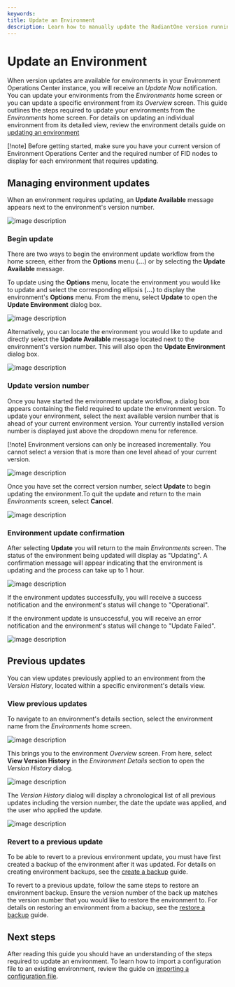 ```yaml
---
keywords:
title: Update an Environment
description: Learn how to manually update the RadiantOne version running in an environment.
---
```

# Update an Environment

When version updates are available for environments in your Environment Operations Center instance, you will receive an *Update Now* notification. You can update your environments from the *Environments* home screen or you can update a specific environment from its *Overview* screen. This guide outlines the steps required to update your environments from the *Environments* home screen. For details on updating an individual environment from its detailed view, review the environment details guide on [updating an environment](../environment-details/update-environment.md)

[!note] Before getting started, make sure you have your current version of Environment Operations Center and the required number of FID nodes to display for each environment that requires updating.

## Managing environment updates

When an environment requires updating, an **Update Available** message appears next to the environment's version number.

![image description](images/update-alert.png)

### Begin update

There are two ways to begin the environment update workflow from the home screen, either from the **Options** menu (**...**) or by selecting the **Update Available** message.

To update using the **Options** menu, locate the environment you would like to update and select the corresponding ellipsis (**...**) to display the environment's **Options** menu. From the menu, select **Update** to open the **Update Environment** dialog box.

![image description](images/options-update.png)

Alternatively, you can locate the environment you would like to update and directly select the **Update Available** message located next to the environment's version number. This will also open the **Update Environment** dialog box.

![image description](images/select-update.png)

### Update version number

Once you have started the environment update workflow, a dialog box appears containing the field required to update the environment version. To update your environment, select the next available version number that is ahead of your current environment version. Your currently installed version number is displayed just above the dropdown menu for reference.

[!note] Environment versions can only be increased incrementally. You cannot select a version that is more than one level ahead of your current version. 

![image description](images/select-version.png)

Once you have set the correct version number, select **Update** to begin updating the environment.To quit the update and return to the main *Environments* screen, select **Cancel**.

![image description](images/update.png)

### Environment update confirmation

After selecting **Update** you will return to the main *Environments* screen. The status of the environment being updated will display as "Updating". A confirmation message will appear indicating that the environment is updating and the process can take up to 1 hour.

![image description](images/updating.png)

If the environment updates successfully, you will receive a success notification and the environment's status will change to "Operational".

If the environment update is unsuccessful, you will receive an error notification and the environment's status will change to "Update Failed".

![image description](images/update-success.png)

## Previous updates

You can view updates previously applied to an environment from the *Version History*, located within a specific environment's details view.

### View previous updates

To navigate to an environment's details section, select the environment name from the *Environments* home screen.

![image description](images/view-env-details.png)

This brings you to the environment *Overview* screen. From here, select **View Version History** in the *Environment Details* section to open the *Version History* dialog.

![image description](images/view-version-history.png)

The *Version History* dialog will display a chronological list of all previous updates including the version number, the date the update was applied, and the user who applied the update.

![image description](images/version-history.png)

### Revert to a previous update

To be able to revert to a previous environment update, you must have first created a backup of the environment after it was updated. For details on creating environment backups, see the [create a backup](../backup-and-restore/create-backup.md) guide.

To revert to a previous update, follow the same steps to restore an environment backup. Ensure the version number of the back up matches the version number that you would like to restore the environment to. For details on restoring an environment from a backup, see the [restore a backup](../backup-and-restore/restore-backup.md) guide.

## Next steps

After reading this guide you should have an understanding of the steps required to update an environment. To learn how to import a configuration file to an existing environment, review the guide on [importing a configuration file](import-configuration-file.md).











